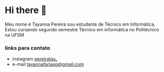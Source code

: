 # Hi there 👋
Meu nome é Tayanna Pereira sou estudante de Técnico em Informática.
Estou cursando segundo semestre  Técnico em informática no Politécnico na UFSM




### links para contato 
- instagram [pereiratay_](https://instagram.com)
- e-mail tayannafariasp@gmail.com
